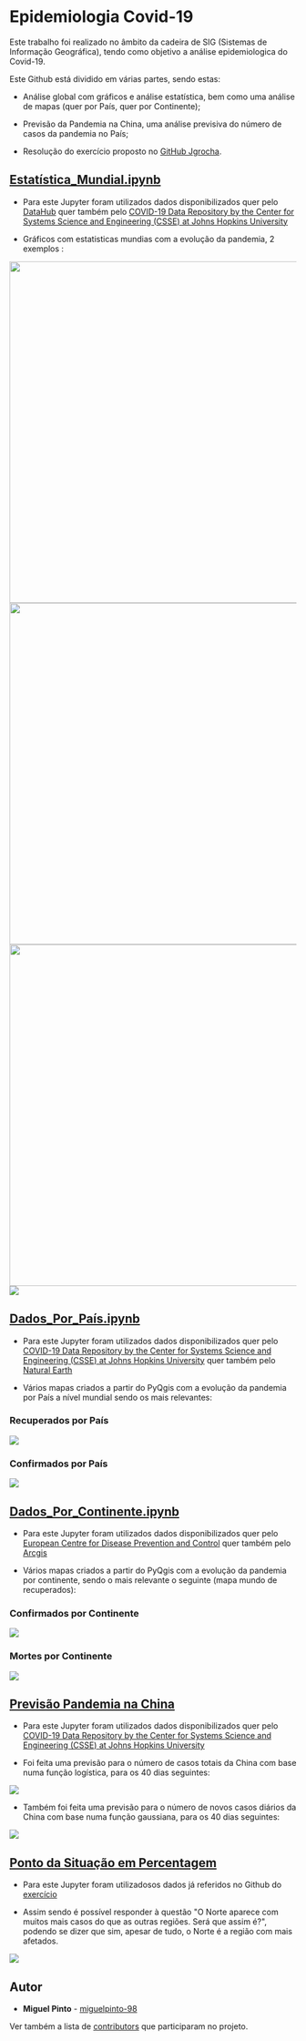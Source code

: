 # Epidemiologia Covid-19
 
 Este trabalho foi realizado no âmbito da cadeira de SIG (Sistemas de Informação Geográfica), tendo como objetivo a análise epidemiologica do Covid-19.

Este Github está dividido em várias partes, sendo estas:
* Análise global com  gráficos e análise estatística, bem como uma análise de mapas (quer por País, quer por Continente);

* Previsão da Pandemia na China, uma análise previsiva do número de casos da pandemia no País;

* Resolução do exercício proposto no [GitHub Jgrocha](https://github.com/jgrocha/covid-pt/tree/master/Jupyter).

## [Estatística_Mundial.ipynb](https://github.com/miguelpinto-98/Epidemiologia/blob/master/Estatística_Mundial.ipynb) 
* Para este Jupyter foram utilizados dados disponibilizados quer pelo [DataHub](https://datahub.io/core/covid-19) quer também pelo
[COVID-19 Data Repository by the Center for Systems Science and Engineering (CSSE) at Johns Hopkins University](https://github.com/CSSEGISandData/COVID-19)

* Gráficos com estatisticas mundias com a evolução da pandemia, 2 exemplos :
<img src="figuras/EVpandemia.png" width="600" height="600">
<img src="figuras/graf.EVconfirmados.png" width="600" height="600">
<img src="figuras/graf.EVinfetados.png" width="600" height="600">
<img src="figuras/pieCountries.png">


## [Dados_Por_País.ipynb](https://github.com/miguelpinto-98/Epidemiologia/blob/master/Dados_Por_País.ipynb) 

* Para este Jupyter foram utilizados dados disponibilizados quer pelo [COVID-19 Data Repository by the Center for Systems Science and Engineering (CSSE) at Johns Hopkins University](https://github.com/CSSEGISandData/COVID-19) quer também pelo
[Natural Earth](https://www.naturalearthdata.com/)

* Vários mapas criados a partir do PyQgis com a evolução da pandemia por País a nível mundial  sendo os mais relevantes:

### Recuperados por País
<img src="figuras/Mundo_Recuperados.png">

### Confirmados por País
<img src="figuras/Mundo_Confirmados.png">



## [Dados_Por_Continente.ipynb](https://github.com/miguelpinto-98/Epidemiologia/blob/master/Dados_Por_Continente.ipynb) 

* Para este Jupyter foram utilizados dados disponibilizados quer pelo [European Centre for Disease Prevention and Control](https://www.ecdc.europa.eu/en/publications-data/download-todays-data-geographic-distribution-covid-19-cases-worldwide) quer também pelo
[Arcgis](https://www.arcgis.com/home/item.html?id=5cf4f223c4a642eb9aa7ae1216a04372)

* Vários mapas criados a partir do PyQgis com a evolução da pandemia por continente, sendo o mais relevante o seguinte (mapa mundo de recuperados):

### Confirmados por Continente

<img src="figuras/ECDC_confirmados.png" >

### Mortes por Continente
<img src="figuras/ECDC_Mortes.png">


## [Previsão Pandemia na China](https://github.com/miguelpinto-98/Epidemiologia/blob/master/Previs%C3%A3o%20Pandemia%20na%20China/Previs%C3%A3o.ipynb) 

* Para este Jupyter foram utilizados dados disponibilizados quer pelo [COVID-19 Data Repository by the Center for Systems Science and Engineering (CSSE) at Johns Hopkins University](https://github.com/CSSEGISandData/COVID-19)

* Foi feita uma previsão para o número de casos totais da China com base numa função logística, para os 40 dias seguintes:

<img src="figuras/ChinaTotal.png" >

* Também foi feita uma previsão para o número de novos casos diários da China com base numa função gaussiana, para os 40 dias seguintes:

<img src="figuras/ChinaDiario.png">

## [Ponto da Situação em Percentagem](https://github.com/miguelpinto-98/Epidemiologia/blob/master/Ponto%20da%20Situa%C3%A7%C3%A3o%20em%20Percentagem.ipynb)

* Para este Jupyter foram utilizadosos dados já referidos no Github do [exercício](https://github.com/jgrocha/covid-pt/blob/master/Jupyter/Ponto%20da%20Situa%C3%A7%C3%A3o%20em%20Percentagem.ipynb)

* Assim sendo é possível responder à questão "O Norte aparece com muitos mais casos do que as outras regiões. Será que assim é?", podendo se dizer que sim, apesar de tudo, o Norte é a região com mais afetados.

<img src="figuras/portugal.png">


## Autor
* **Miguel Pinto**  - [miguelpinto-98](https://github.com/miguelpinto-98)

Ver também a lista de  [contributors](https://github.com/miguelpinto-98/Epidemiologia/contributors) que participaram no projeto.
